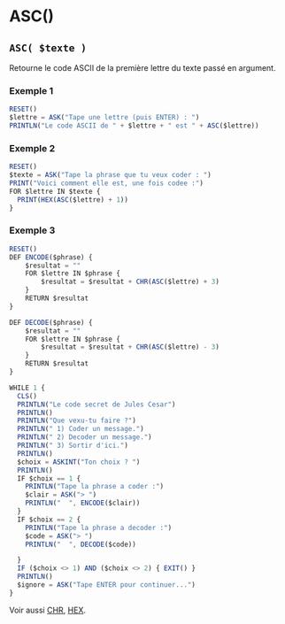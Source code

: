 # ASC()

## `ASC( $texte )`

Retourne le code ASCII de la première lettre du texte passé en argument.

### Exemple 1

```ts
RESET()
$lettre = ASK("Tape une lettre (puis ENTER) : ")
PRINTLN("Le code ASCII de " + $lettre + " est " + ASC($lettre))
```

### Exemple 2

```ts
RESET()
$texte = ASK("Tape la phrase que tu veux coder : ")
PRINT("Voici comment elle est, une fois codee :")
FOR $lettre IN $texte {
  PRINT(HEX(ASC($lettre) + 1))
}
```

### Exemple 3

```ts
RESET()
DEF ENCODE($phrase) {
    $resultat = ""
    FOR $lettre IN $phrase {
        $resultat = $resultat + CHR(ASC($lettre) + 3)
    }
    RETURN $resultat
}

DEF DECODE($phrase) {
    $resultat = ""
    FOR $lettre IN $phrase {
        $resultat = $resultat + CHR(ASC($lettre) - 3)
    }
    RETURN $resultat
}

WHILE 1 {
  CLS()
  PRINTLN("Le code secret de Jules Cesar")
  PRINTLN()
  PRINTLN("Que vexu-tu faire ?")
  PRINTLN(" 1) Coder un message.")
  PRINTLN(" 2) Decoder un message.")
  PRINTLN(" 3) Sortir d'ici.")
  PRINTLN()
  $choix = ASKINT("Ton choix ? ")
  PRINTLN()
  IF $choix == 1 {
    PRINTLN("Tape la phrase a coder :")
    $clair = ASK("> ")
    PRINTLN("  ", ENCODE($clair))
  }
  IF $choix == 2 {
    PRINTLN("Tape la phrase a decoder :")
    $code = ASK("> ")
    PRINTLN("  ", DECODE($code))

  }
  IF ($choix <> 1) AND ($choix <> 2) { EXIT() }
  PRINTLN()
  $ignore = ASK("Tape ENTER pour continuer...")
}
```

Voir aussi [CHR](CHR), [HEX](HEX).
